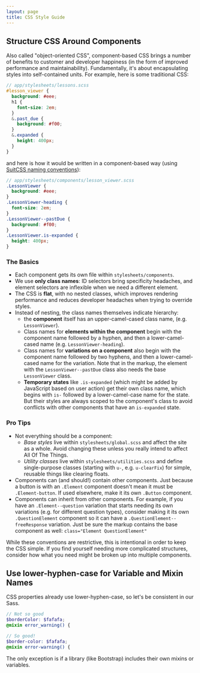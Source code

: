 ```yaml
---
layout: page
title: CSS Style Guide
---
```


## Structure CSS Around Components

Also called "object-oriented CSS", component-based CSS brings a number of benefits to customer and developer happiness (in the form of improved performance and maintainability). Fundamentally, it's about encapsulating styles into self-contained units. For example, here is some traditional CSS:

```scss
// app/stylesheets/lessons.scss
#lesson_viewer {
  background: #eee;
  h1 {
    font-size: 2em;
  }
  &.past_due {
    background: #f00;
  }
  &.expanded {
    height: 400px;
  }
}
```

and here is how it would be written in a component-based way (using [SuitCSS naming conventions](https://github.com/suitcss/suit/blob/master/doc/naming-conventions.md)):

```scss
// app/stylesheets/components/lesson_viewer.scss
.LessonViewer {
  background: #eee;
}
.LessonViewer-heading {
  font-size: 2em;
}
.LessonViewer--pastDue {
  background: #f00;
}
.LessonViewer.is-expanded {
  height: 400px;
}
```

### The Basics

- Each component gets its own file within `stylesheets/components`.
- We use **only class names**: ID selectors bring specificity headaches, and element selectors are inflexible when we need a different element.
- The CSS is **flat**, with no nested classes, which improves rendering performance and reduces developer headaches when trying to override styles.
- Instead of nesting, the class names themselves indicate hierarchy:
  - the **component** itself has an upper-camel-cased class name, (e.g. `LessonViewer`).
  - Class names for **elements within the component** begin with the component name followed by a hyphen, and then a lower-camel-cased name (e.g. `LessonViewer-heading`).
  - Class names for **variations on a component** also begin with the component name followed by two hyphens, and then a lower-camel-cased name for the variation. Note that in the markup, the element with the `LessonViewer--pastDue` class also needs the base `LessonViewer` class.
  - **Temporary states** like `.is-expanded` (which might be added by JavaScript based on user action) get their own class name, which begins with `is-` followed by a lower-camel-case name for the state. But their styles are always scoped to the component's class to avoid conflicts with other components that have an `is-expanded` state.

### Pro Tips

- Not everything should be a component:
  - *Base styles* live within `stylesheets/global.scss` and affect the site as a whole. Avoid changing these unless you really intend to affect All Of The Things.
  - *Utility classes* live within `stylesheets/utilities.scss` and define single-purpose classes (starting with `u-`, e.g. `u-clearFix`) for simple, reusable things like clearing floats.
- Components can (and should!) contain other components. Just because a button is with an `.Element` component doesn't mean it must be `.Element-button`. If used elsewhere, make it its own `.Button` component.
- Components can inherit from other components. For example, if you have an `.Element--question` variation that starts needing its own variations (e.g. for different question types), consider making it its own `.QuestionElement` component so it can have a `.QuestionElement--freeResponse` variation. Just be sure the markup contains the base component as well: `class="Element QuestionElement"`

While these conventions are restrictive, this is intentional in order to keep the CSS simple. If you find yourself needing more complicated structures, consider how what you need might be broken up into multiple components.

## Use lower-hyphen-case for Variable and Mixin Names

CSS properties already use lower-hyphen-case, so let's be consistent in our Sass.

```scss
// Not so good
$borderColor: $fafafa;
@mixin error_warning() {

// So good!
$border-color: $fafafa;
@mixin error-warning() {
```

The only exception is if a library (like Bootstrap) includes their own mixins or variables.
